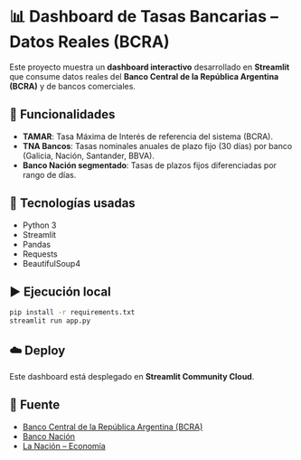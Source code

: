 # 📊 Dashboard de Tasas Bancarias – Datos Reales (BCRA)

Este proyecto muestra un **dashboard interactivo** desarrollado en **Streamlit** que consume datos reales del **Banco Central de la República Argentina (BCRA)** y de bancos comerciales.

## 🚀 Funcionalidades
- **TAMAR**: Tasa Máxima de Interés de referencia del sistema (BCRA).
- **TNA Bancos**: Tasas nominales anuales de plazo fijo (30 días) por banco (Galicia, Nación, Santander, BBVA).
- **Banco Nación segmentado**: Tasas de plazos fijos diferenciadas por rango de días.

## 📌 Tecnologías usadas
- Python 3
- Streamlit
- Pandas
- Requests
- BeautifulSoup4

## ▶️ Ejecución local
```bash
pip install -r requirements.txt
streamlit run app.py
```

## ☁️ Deploy
Este dashboard está desplegado en **Streamlit Community Cloud**.

## 📎 Fuente
- [Banco Central de la República Argentina (BCRA)](https://www.bcra.gob.ar)
- [Banco Nación](https://www.bna.com.ar)
- [La Nación – Economía](https://www.lanacion.com.ar/economia)
